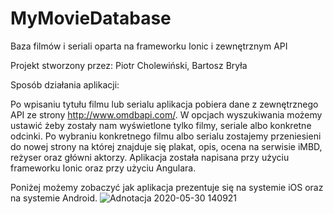 # MyMovieDatabase
Baza filmów i seriali oparta na frameworku Ionic i zewnętrznym API

Projekt stworzony przez: Piotr Cholewiński, Bartosz Bryła

Sposób działania aplikacji:

Po wpisaniu tytułu filmu lub serialu aplikacja pobiera dane z zewnętrznego API ze strony http://www.omdbapi.com/.
W opcjach wyszukiwania możemy ustawić żeby zostały nam wyświetlone tylko filmy, seriale albo konkretne odcinki. 
Po wybraniu konkretnego filmu albo serialu zostajemy przeniesieni do nowej strony na której znajduje się plakat, opis, ocena na serwisie iMBD, reżyser oraz główni aktorzy.
Aplikacja została napisana przy użyciu frameworku Ionic oraz przy użyciu Angulara.

Poniżej możemy zobaczyć jak aplikacja prezentuje się na systemie iOS oraz na systemie Android.
![Adnotacja 2020-05-30 140921](https://user-images.githubusercontent.com/60288256/83327841-3d3a5200-a27f-11ea-81d2-6aeeb6382d4f.png)
